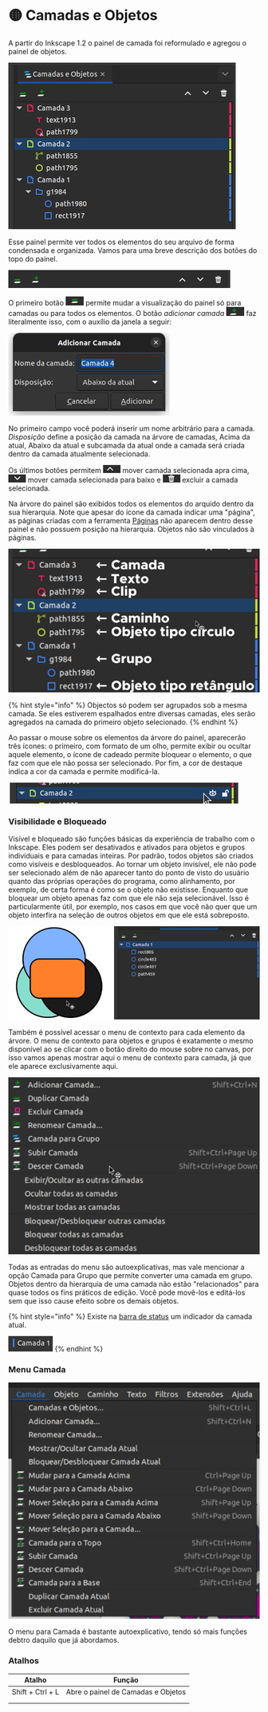 # 🟡 Camadas e Objetos

A partir do Inkscape 1.2 o painel de camada foi reformulado e agregou o painel de objetos.&#x20;

![](<../.gitbook/assets/image (45) (1).png>)

Esse painel permite ver todos os elementos do seu arquivo de forma condensada e organizada. Vamos para uma breve descrição dos botões do topo do painel.

![](<../.gitbook/assets/image (5) (1).png>)

O primeiro botão ![](<../.gitbook/assets/image (42) (1).png>) permite mudar a visualização do painel só para camadas ou para todos os elementos. O botão _adicionar camada_ ![](<../.gitbook/assets/image (7) (1).png>) faz literalmente isso, com o auxílio da janela a seguir:

![](<../.gitbook/assets/Captura de tela de 2022-06-22 18-41-43.png>)

No primeiro campo você poderá inserir um nome arbitrário para a camada. _Disposição_ define a posição da camada na árvore de camadas, Acima da atual, Abaixo da atual e subcamada da atual onde a camada será criada dentro da camada atualmente selecionada.

Os últimos botões permitem ![](<../.gitbook/assets/image (12).png>) mover camada selecionada apra cima, ![](<../.gitbook/assets/image (30).png>) mover camada selecionada para baixo e ![](<../.gitbook/assets/image (47) (1).png>) excluir a camada selecionada.

Na árvore do painel são exibidos todos os elementos do arquido dentro da sua hierarquia. Note que apesar do ícone da camada indicar uma "página", as páginas criadas com a ferramenta [Páginas](../ferramentas/paginas.md) não aparecem dentro desse painel e não possuem posição na hierarquia. Objetos não são vinculados à páginas.&#x20;

![Exemplo de alguns elementos dentro da hierarquia](<../.gitbook/assets/image (22).png>)

{% hint style="info" %}
Objectos só podem ser agrupados sob a mesma camada. Se eles estiverem espalhados entre diversas camadas, eles serão agregados na camada do primeiro objeto selecionado.
{% endhint %}

Ao passar o mouse sobre os elementos da árvore do painel, aparecerão três ícones: o primeiro, com formato de um olho, permite exibir ou ocultar aquele elemento, o ícone de cadeado permite bloquear o elemento, o que faz com que ele não possa ser selecionado. Por fim, a cor de destaque indica a cor da camada e permite modificá-la.

![](<../.gitbook/assets/image (38) (1).png>)

### Visibilidade e Bloqueado

Visível e bloqueado são funções básicas da experiência de trabalho com o Inkscape. Eles podem ser desativados e ativados para objetos e grupos individuais e para camadas inteiras. Por padrão, todos objetos são criados como visíveis e desbloqueados. Ao tornar um objeto invisível, ele não pode ser selecionado além de não aparecer tanto do ponto de visto do usuário quanto das próprias operações do programa, como alinhamento, por exemplo, de certa forma é como se o objeto não existisse. Enquanto que bloquear um objeto apenas faz com que ele não seja selecionável. Isso é particularmente útil, por exemplo, nos casos em que você não quer que um objeto interfira na seleção de outros objetos em que ele está sobreposto.

![](<../.gitbook/assets/Peek 01-07-2022 13-04.gif>)

Também é possível acessar o menu de contexto para cada elemento da árvore. O menu de contexto para objetos e grupos é exatamente o mesmo disponível ao se clicar com o botão direito do mouse sobre no canvas, por isso vamos apenas mostrar aqui o menu de contexto para camada, já que ele aparece exclusivamente aqui.&#x20;

![](<../.gitbook/assets/image (25).png>)

Todas as entradas do menu são autoexplicativas, mas vale mencionar a opção Camada para Grupo que permite converter uma camada em grupo. Objetos dentro da hierarquia de uma camada não estão "relacionados" para quase todos os fins práticos de edição. Você pode movê-los e editá-los sem que isso cause efeito sobre os demais objetos.&#x20;

{% hint style="info" %}
Existe na [barra de status](../barra-de-status.md) um indicador da camada atual.

![](<../.gitbook/assets/image (20).png>)
{% endhint %}

### Menu  Camada

![](<../.gitbook/assets/image (2).png>)

O menu para Camada é bastante autoexplicativo, tendo só mais funções debtro daquilo que já abordamos.&#x20;

### Atalhos

| Atalho           | Função                             |
| ---------------- | ---------------------------------- |
| Shift + Ctrl + L | Abre o painel de Camadas e Objetos |
|                  |                                    |
|                  |                                    |
